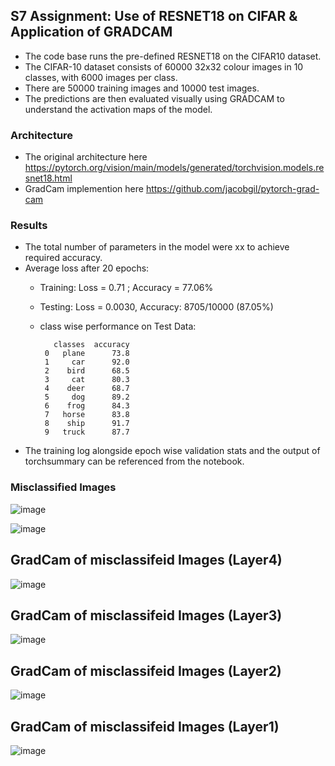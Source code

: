 ## S7 Assignment: Use of RESNET18 on CIFAR & Application of GRADCAM 
- The code base runs the pre-defined RESNET18 on the CIFAR10 dataset. 
- The CIFAR-10 dataset consists of 60000 32x32 colour images in 10 classes, with 6000 images per class. 
- There are 50000 training images and 10000 test images.
- The predictions are then evaluated visually using GRADCAM to understand the activation maps of the model. 

### Architecture
- The original architecture here https://pytorch.org/vision/main/models/generated/torchvision.models.resnet18.html
- GradCam implemention here https://github.com/jacobgil/pytorch-grad-cam


### Results
- The total number of parameters in the model were xx to achieve required accuracy. 
- Average loss after 20 epochs: 
  - Training: Loss = 0.71 ; Accuracy = 77.06%
  - Testing: Loss = 0.0030, Accuracy: 8705/10000 (87.05%)
  - class wise performance on Test Data: 

           classes  accuracy
         0   plane      73.8
         1     car      92.0
         2    bird      68.5
         3     cat      80.3
         4    deer      68.7
         5     dog      89.2
         6    frog      84.3
         7   horse      83.8
         8    ship      91.7
         9   truck      87.7
- The training log alongside epoch wise validation stats and the output of torchsummary can be referenced from the notebook.

### Misclassified Images
![image](https://user-images.githubusercontent.com/31410799/219889733-52fa4d9f-c722-4e7b-9183-5aa1259c12af.png)

![image](https://user-images.githubusercontent.com/31410799/219889877-2a96479f-8b43-47a5-872c-30f81e382314.png)


## GradCam of misclassifeid Images (Layer4)
![image](https://user-images.githubusercontent.com/31410799/220999066-cde33184-b59f-4d2d-b5b8-2daea8ed4d9a.png)

## GradCam of misclassifeid Images (Layer3)
![image](https://user-images.githubusercontent.com/31410799/221001967-f63c54c0-e1c7-4331-ad5b-fcb316c6acd6.png)

## GradCam of misclassifeid Images (Layer2)
![image](https://user-images.githubusercontent.com/31410799/221002075-b6ddde57-cc2a-4965-9b28-943863226f26.png)

## GradCam of misclassifeid Images (Layer1)
![image](https://user-images.githubusercontent.com/31410799/221002152-9d2970e8-1459-4a4a-bf6e-bba54f696817.png)
